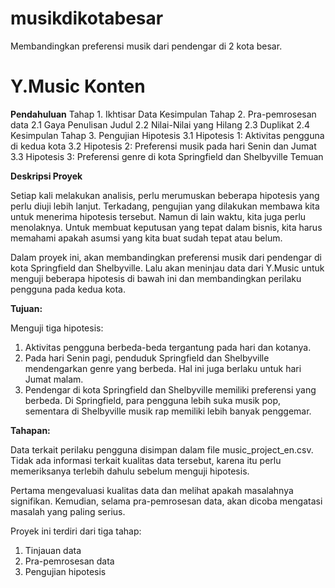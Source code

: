 # musikdikotabesar
Membandingkan preferensi musik dari pendengar di 2 kota besar.

Y.Music Konten 
=========
**Pendahuluan**
Tahap 1. Ikhtisar Data
         Kesimpulan
Tahap 2. Pra-pemrosesan data
         2.1 Gaya Penulisan Judul
         2.2 Nilai-Nilai yang Hilang
         2.3 Duplikat
         2.4 Kesimpulan
Tahap 3. Pengujian Hipotesis
         3.1 Hipotesis 1: Aktivitas pengguna di kedua kota
         3.2 Hipotesis 2: Preferensi musik pada hari Senin dan Jumat
         3.3 Hipotesis 3: Preferensi genre di kota Springfield dan Shelbyville
Temuan


**Deskripsi Proyek**

Setiap kali melakukan analisis, perlu merumuskan beberapa hipotesis yang perlu diuji lebih lanjut. Terkadang, pengujian yang dilakukan membawa kita untuk menerima hipotesis tersebut. Namun di lain waktu, kita juga perlu menolaknya. Untuk membuat keputusan yang tepat dalam bisnis, kita harus memahami apakah asumsi yang kita buat sudah tepat atau belum.

Dalam proyek ini, akan membandingkan preferensi musik dari pendengar di kota Springfield dan Shelbyville. Lalu akan meninjau data dari Y.Music untuk menguji beberapa hipotesis di bawah ini dan membandingkan perilaku pengguna pada kedua kota.

**Tujuan:**

Menguji tiga hipotesis:

1. Aktivitas pengguna berbeda-beda tergantung pada hari dan kotanya.
2. Pada hari Senin pagi, penduduk Springfield dan Shelbyville mendengarkan genre yang berbeda. Hal ini juga berlaku untuk hari Jumat malam.
3. Pendengar di kota Springfield dan Shelbyville memiliki preferensi yang berbeda. Di Springfield, para pengguna lebih suka musik pop, sementara di Shelbyville musik rap memiliki lebih banyak penggemar.

**Tahapan:**

Data terkait perilaku pengguna disimpan dalam file music_project_en.csv. Tidak ada informasi terkait kualitas data tersebut, karena itu perlu memeriksanya terlebih dahulu sebelum menguji hipotesis.

Pertama mengevaluasi kualitas data dan melihat apakah masalahnya signifikan. Kemudian, selama pra-pemrosesan data, akan dicoba mengatasi masalah yang paling serius.

Proyek ini terdiri dari tiga tahap:

  1. Tinjauan data
  2. Pra-pemrosesan data
  3. Pengujian hipotesis
